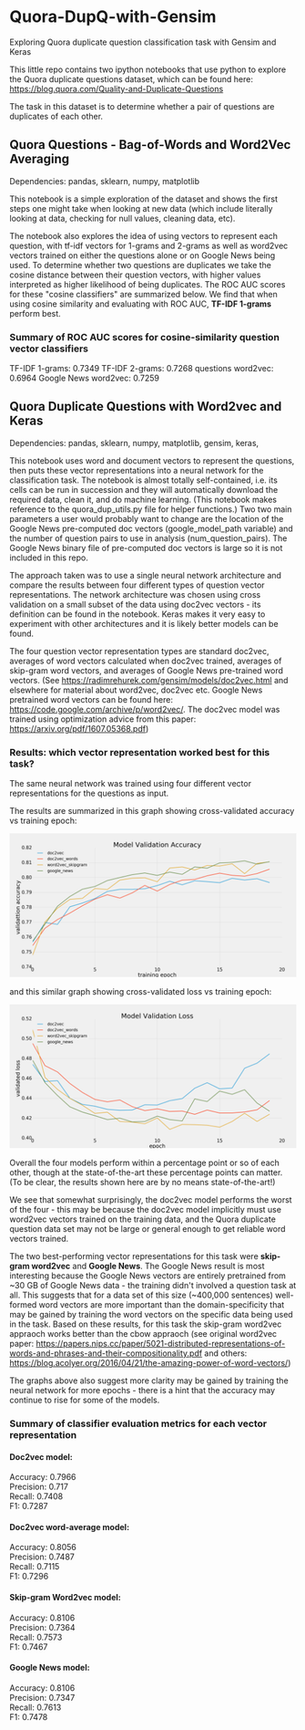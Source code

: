 # Quora-DupQ-with-Gensim
Exploring Quora duplicate question classification task with Gensim and Keras

This little repo contains two ipython notebooks that use python to explore the Quora duplicate questions dataset, which can be found here: https://blog.quora.com/Quality-and-Duplicate-Questions

The task in this dataset is to determine whether a pair of questions are duplicates of each other.

## Quora Questions - Bag-of-Words and Word2Vec Averaging

Dependencies: pandas, sklearn, numpy, matplotlib

This notebook is a simple exploration of the dataset and shows the first steps one might take when looking at new data (which include literally looking at data, checking for null values, cleaning data, etc). 

The notebook also explores the idea of using vectors to represent each question, with tf-idf vectors for 1-grams and 2-grams as well as word2vec vectors trained on either the questions alone or on Google News being used. To determine whether two questions are duplicates we take the cosine distance between their question vectors, with higher values interpreted as higher likelihood of being duplicates. The ROC AUC scores for these "cosine classifiers" are summarized below. We find that when using cosine similarity and evaluating with ROC AUC, <b>TF-IDF 1-grams</b> perform best.

### Summary of ROC AUC scores for cosine-similarity question vector classifiers

TF-IDF 1-grams:       0.7349
TF-IDF 2-grams:       0.7268
questions word2vec:   0.6964
Google News word2vec: 0.7259


## Quora Duplicate Questions with Word2vec and Keras

Dependencies: pandas, sklearn, numpy, matplotlib, gensim, keras, 

This notebook uses word and document vectors to represent the questions, then puts these vector representations into a neural network for the classification task. The notebook is almost totally self-contained, i.e. its cells can be run in succession and they will automatically download the required data, clean it, and do machine learning. (This notebook makes reference to the quora_dup_utils.py file for helper functions.) Two two main parameters a user would probably want to change are the location of the Google News pre-computed doc vectors (google_model_path variable) and the number of question pairs to use in analysis (num_question_pairs). The Google News binary file of pre-computed doc vectors is large so it is not included in this repo.

The approach taken was to use a single neural network architecture and compare the results between four different types of question vector representations. The network architecture was chosen using cross validation on a small subset of the data using doc2vec vectors - its definition can be found in the notebook. Keras makes it very easy to experiment with other architectures and it is likely better models can be found. 

The four question vector representation types are standard doc2vec, averages of word vectors calculated when doc2vec trained, averages of skip-gram word vectors, and averages of Google News pre-trained word vectors. (See https://radimrehurek.com/gensim/models/doc2vec.html and elsewhere for material about word2vec, doc2vec etc. Google News pretrained word vectors can be found here: https://code.google.com/archive/p/word2vec/. The doc2vec model was trained using optimization advice from this paper: https://arxiv.org/pdf/1607.05368.pdf)

### Results: which vector representation worked best for this task?

The same neural network was trained using four different vector representations for the questions as input. 

The results are summarized in this graph showing cross-validated accuracy vs training epoch: 

![alt tag](images/val_acc.png)

and this similar graph showing cross-validated loss vs training epoch: 

![alt tag](images/val_loss.png)

Overall the four models perform within a percentage point or so of each other, though at the state-of-the-art these percentage points can matter. (To be clear, the results shown here are by no means state-of-the-art!)

We see that somewhat surprisingly, the doc2vec model performs the worst of the four - this may be because the doc2vec model implicitly must use word2vec vectors trained on the training data, and the Quora duplicate question data set may not be large or general enough to get reliable word vectors trained. 

The two best-performing vector representations for this task were <b>skip-gram word2vec</b> and <b>Google News</b>. The Google News result is most interesting because the Google News vectors are entirely pretrained from ~30 GB of Google News data - the training didn't involved a question task at all. This suggests that for a data set of this size (~400,000 sentences) well-formed word vectors are more important than the domain-specificity that may be gained by training the word vectors on the specific data being used in the task. Based on these results, for this task the skip-gram word2vec appraoch works better than the cbow appraoch (see original word2vec paper: https://papers.nips.cc/paper/5021-distributed-representations-of-words-and-phrases-and-their-compositionality.pdf and others: https://blog.acolyer.org/2016/04/21/the-amazing-power-of-word-vectors/)

The graphs above also suggest more clarity may be gained by training the neural network for more epochs - there is a hint that the accuracy may continue to rise for some of the models. 

### Summary of classifier evaluation metrics for each vector representation

#### Doc2vec model:
Accuracy: 0.7966 <br />
Precision: 0.717 <br />
Recall: 0.7408 <br />
F1: 0.7287 <br />

#### Doc2vec word-average model:
Accuracy: 0.8056 <br />
Precision: 0.7487 <br />
Recall: 0.7115 <br />
F1: 0.7296 <br />

#### Skip-gram Word2vec model:
Accuracy: 0.8106 <br />
Precision: 0.7364 <br />
Recall: 0.7573 <br />
F1: 0.7467 <br />

#### Google News model:
Accuracy: 0.8106 <br />
Precision: 0.7347 <br />
Recall: 0.7613 <br />
F1: 0.7478 <br />

